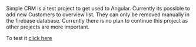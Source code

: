 Simple CRM is a test project to get used to Angular. Currently its possible to add new Customers to overview list. They can only be removed manually in the firebase database. Currently there is no plan to continue this project as other projects are more important.

To test it [click here](https://simple-crm.vercel.app/)
